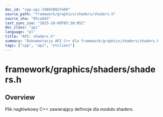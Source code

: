 ```yaml
---
doc_id: "cpp-api-348830827e69"
source_path: "framework/graphics/shaders/shaders.h"
source_sha: "05ca843"
last_sync_iso: "2025-10-09T05:38:05Z"
doc_class: "api"
language: "pl"
title: "API: shaders.h"
summary: "Dokumentacja API C++ dla framework/graphics/shaders/shaders.h"
tags: ["cpp", "api", "otclient"]
---
```


# framework/graphics/shaders/shaders.h

## Overview

Plik nagłówkowy C++ zawierający definicje dla modułu shaders.

